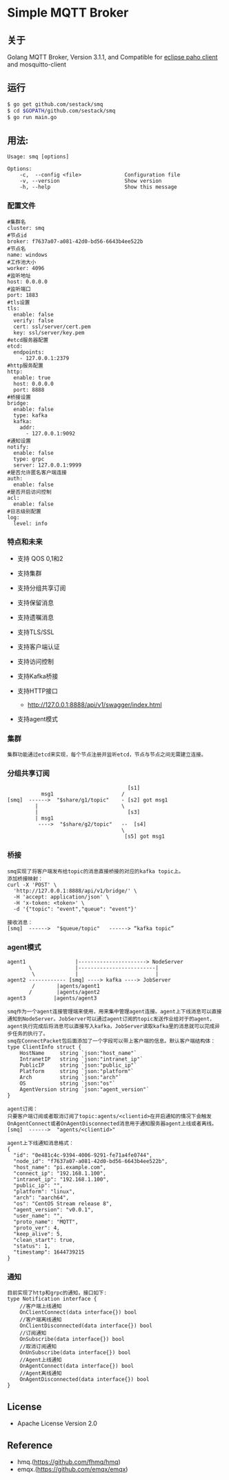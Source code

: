 Simple MQTT Broker 
============

## 关于
Golang MQTT Broker, Version 3.1.1, and Compatible
for [eclipse paho client](https://github.com/eclipse?utf8=%E2%9C%93&q=mqtt&type=&language=) and mosquitto-client

## 运行
```bash
$ go get github.com/sestack/smq
$ cd $GOPATH/github.com/sestack/smq
$ go run main.go
```

## 用法:
~~~
Usage: smq [options]

Options:
    -c,  --config <file>              Configuration file
    -v, --version                     Show version  
    -h, --help                        Show this message  
~~~

### 配置文件
~~~
#集群名
cluster: smq
#节点id
broker: f7637a07-a081-42d0-bd56-6643b4ee522b
#节点名
name: windows
#工作池大小
worker: 4096
#监听地址
host: 0.0.0.0
#监听端口
port: 1883
#tls设置
tls:
  enable: false
  verify: false
  cert: ssl/server/cert.pem
  key: ssl/server/key.pem
#etcd服务器配置
etcd:
  endpoints:
    - 127.0.0.1:2379
#http服务配置
http:
  enable: true
  host: 0.0.0.0
  port: 8888
#桥接设置
bridge:
  enable: false
  type: kafka
  kafka:
    addr:
      - 127.0.0.1:9092
#通知设置
notify:
  enable: false
  type: grpc
  server: 127.0.0.1:9999
#是否允许匿名客户端连接
auth:
  enable: false
#是否开启访问控制
acl:
  enable: false
#日志级别配置
log:
  level: info
~~~

### 特点和未来

* 支持 QOS 0,1和2

* 支持集群

* 支持分组共享订阅

* 支持保留消息

* 支持遗嘱消息

* 支持TLS/SSL

* 支持客户端认证

* 支持访问控制

* 支持Kafka桥接 

* 支持HTTP接口
	* http://127.0.0.1:8888/api/v1/swagger/index.html

* 支持agent模式

### 集群
~~~
集群功能通过etcd来实现，每个节点注册并监听etcd，节点与节点之间无需建立连接。
~~~

### 分组共享订阅
~~~
                                       [s1]
           msg1                      /
[smq]  ------>  "$share/g1/topic"    - [s2] got msg1
         |                           \
         |                             [s3]
         | msg1
          ---->  "$share/g2/topic"   --  [s4]
                                     \
                                      [s5] got msg1
~~~

### 桥接
~~~
smq实现了将客户端发布给topic的消息直接桥接的对应的kafka topic上。
添加桥接映射：
curl -X 'POST' \
  'http://127.0.0.1:8888/api/v1/bridge/' \
  -H 'accept: application/json' \
  -H 'x-token: <token>' \
  -d '{"topic": "event","queue": "event"}'
  
接收消息：
[smq]  ------>  "$queue/topic"   ------> “kafka topic”
~~~

### agent模式
~~~
agent1				  |----------------------> NodeServer							
  	   \			  |-------------------------|   
		\	          |                         |
agent2 ------------	[smq] ----> kafka ----> JobServer			
		/	    |agents/agent1		 
	   / 	    |agents/agent2			
agent3		   |agents/agent3		

smq作为一个agent连接管理端来使用，用来集中管理agent连接。agent上下线消息可以直接通知到NodeServer。JobServer可以通过agent订阅的topic发送作业给对于的agent，agent执行完成后将消息可以直接写入kafka，JobServer读取kafka里的消息就可以完成异步任务的执行了。                                     
smq在ConnectPacket包后面添加了一个字段可以带上客户端的信息。默认客户端结构体：
type ClientInfo struct {
	HostName     string `json:"host_name"`
	IntranetIP   string `json:"intranet_ip"`
	PublicIP     string `json:"public_ip"`
	Platform     string `json:"platform"`
	Arch         string `json:"arch"`
	OS           string `json:"os"`
	AgentVersion string `json:"agent_version"`
}

agent订阅：
只要客户端订阅或者取消订阅了topic:agents/<clientid>在开启通知的情况下会触发OnAgentConnect或者OnAgentDisconnected消息用于通知服务器agent上线或者离线。
[smq]  ------>  "agents/<clientid>"

agent上下线通知消息格式：
{
  "id": "0e481c4c-9394-4006-9291-fe71a4fe0744",
  "node_id": "f7637a07-a081-42d0-bd56-6643b4ee522b",
  "host_name": "pi.example.com",
  "connect_ip": "192.168.1.100",
  "intranet_ip": "192.168.1.100",
  "public_ip": "",
  "platform": "linux",
  "arch": "aarch64",
  "os": "CentOS Stream release 8",
  "agent_version": "v0.0.1",
  "user_name": "",
  "proto_name": "MQTT",
  "proto_ver": 4,
  "keep_alive": 5,
  "clean_start": true,
  "status": 1,
  "timestamp": 1644739215
}
~~~

### 通知
~~~
目前实现了http和grpc的通知，接口如下:
type Notification interface {
	//客户端上线通知
	OnClientConnect(data interface{}) bool
	//客户端离线通知
	OnClientDisconnected(data interface{}) bool
	//订阅通知
	OnSubscribe(data interface{}) bool
	//取消订阅通知
	OnUnSubscribe(data interface{}) bool
	//Agent上线通知
	OnAgentConnect(data interface{}) bool
	//Agent离线通知
	OnAgentDisconnected(data interface{}) bool
}
~~~

## License

* Apache License Version 2.0


## Reference

* hmq.(https://github.com/fhmq/hmq)
* emqx.(https://github.com/emqx/emqx)
